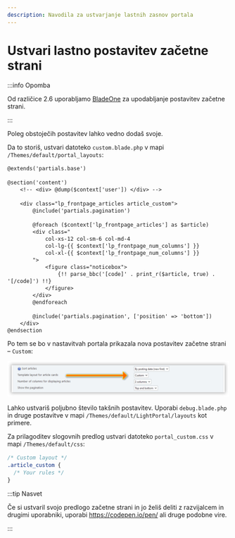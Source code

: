 ```yaml
---
description: Navodila za ustvarjanje lastnih zasnov portala
---
```


# Ustvari lastno postavitev začetne strani

:::info Opomba

Od različice 2.6 uporabljamo [BladeOne](https://github.com/EFTEC/BladeOne) za upodabljanje postavitev začetne strani.

:::

Poleg obstoječih postavitev lahko vedno dodaš svoje.

Da to storiš, ustvari datoteko `custom.blade.php` v mapi `/Themes/default/portal_layouts`:

```php:line-numbers {6,16}
@extends('partials.base')

@section('content')
	<!-- <div> @dump($context['user']) </div> -->

	<div class="lp_frontpage_articles article_custom">
		@include('partials.pagination')

		@foreach ($context['lp_frontpage_articles'] as $article)
		<div class="
			col-xs-12 col-sm-6 col-md-4
			col-lg-{{ $context['lp_frontpage_num_columns'] }}
			col-xl-{{ $context['lp_frontpage_num_columns'] }}
		">
			<figure class="noticebox">
				{!! parse_bbc('[code]' . print_r($article, true) . '[/code]') !!}
			</figure>
		</div>
		@endforeach

		@include('partials.pagination', ['position' => 'bottom'])
	</div>
@endsection
```

Po tem se bo v nastavitvah portala prikazala nova postavitev začetne strani – `Custom`:

![Select custom template](set_custom_template.png)

Lahko ustvariš poljubno število takšnih postavitev. Uporabi `debug.blade.php` in druge postavitve v mapi `/Themes/default/LightPortal/layouts` kot primere.

Za prilagoditev slogovnih predlog ustvari datoteko `portal_custom.css` v mapi `/Themes/default/css`:

```css {3}
/* Custom layout */
.article_custom {
  /* Your rules */
}
```

:::tip Nasvet

Če si ustvaril svojo predlogo začetne strani in jo želiš deliti z razvijalcem in drugimi uporabniki, uporabi https://codepen.io/pen/ ali druge podobne vire.

:::
